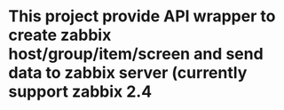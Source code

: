 # This project provide API wrapper to create zabbix host/group/item/screen and send data to zabbix server (currently support zabbix 2.4
